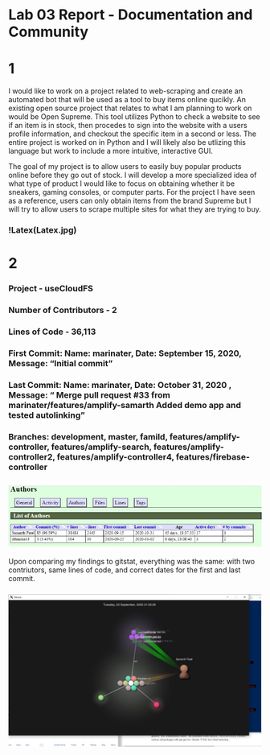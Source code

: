 # Lab 03 Report - Documentation and Community

# 1
I would like to work on a project related to web-scraping and create an automated bot that will be used as a tool to buy items online qucikly. An existing open source project that relates to what I am planning to work on would be Open Supreme. This tool utilizes Python to check a website to see if an item is in stock, then procedes to sign into the website with a users profile information, and checkout the specific item in a second or less. The entire project is worked on in Python and I will likely also be utlizing this language but work to include a more intuitive, interactive GUI.

The goal of my project is to allow users to easily buy popular products online before they go out of stock. I will develop a more specialized idea of what type of product I would like to focus on obtaining whether it be sneakers, gaming consoles, or computer parts. For the project I have seen as a reference, users can only obtain items from the brand Supreme but I will try to allow users to scrape multiple sites for what they are trying to buy. 

### !Latex(Latex.jpg)  

# 2
### Project - useCloudFS
### Number of Contributors - 2
### Lines of Code - 36,113  
### First Commit: Name: marinater, Date: September 15, 2020, Message: “Initial commit”  

### Last Commit: Name: marinater, Date: October 31, 2020 , Message: “ Merge pull request #33 from marinater/features/amplify-samarth Added demo app and tested autolinking”  

### Branches: development, master, famild, features/amplify-controller, features/amplify-search, features/amplify-controller2, features/amplify-controller4, features/firebase-controller

### ![gitstats](gitstats.jpg)  
Upon comparing my findings to gitstat, everything was the same: with two contriutors, same lines of code, and correct dates for the first and last commit.

### ![gource](gource.jpg)  


